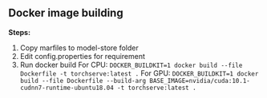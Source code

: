 ## Docker image building

**Steps:**
 1. Copy marfiles to model-store folder
 2. Edit config.properties for requirement
 3. Run docker build 
For CPU:
`DOCKER_BUILDKIT=1 docker build --file Dockerfile -t torchserve:latest .`
For GPU:
`DOCKER_BUILDKIT=1 docker build --file Dockerfile --build-arg BASE_IMAGE=nvidia/cuda:10.1-cudnn7-runtime-ubuntu18.04 -t torchserve:latest .`


